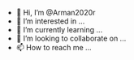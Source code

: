 - 👋 Hi, I’m @Arman2020r
- 👀 I’m interested in ...
- 🌱 I’m currently learning ...
- 💞️ I’m looking to collaborate on ...
- 📫 How to reach me ...

<!---
Arman2020r/Arman2020r is a ✨ special ✨ repository because its `README.md` (this file) appears on your GitHub profile.
You can click the Preview link to take a look at your changes.
--->
